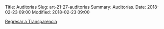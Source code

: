 Title: Auditorías
Slug: art-21-27-auditorias
Summary: Auditorías.
Date: 2018-02-23 09:00
Modified: 2018-02-23 09:00


[Regresar a Transparencia]({filename}/transparencia/transparencia.md)
